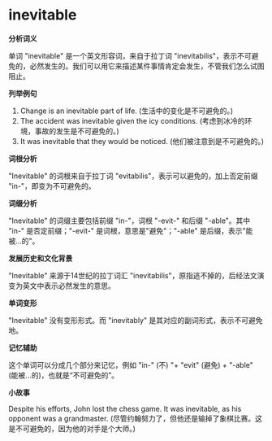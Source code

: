 # inevitable

**分析词义**

  

单词 "inevitable" 是一个英文形容词，来自于拉丁词 "inevitabilis"，表示不可避免的，必然发生的。我们可以用它来描述某件事情肯定会发生，不管我们怎么试图阻止。

  

**列举例句**

  

1.  Change is an inevitable part of life. (生活中的变化是不可避免的。)
2.  The accident was inevitable given the icy conditions. (考虑到冰冷的环境，事故的发生是不可避免的。)
3.  It was inevitable that they would be noticed. (他们被注意到是不可避免的。)

  

**词根分析**

  

"Inevitable" 的词根来自于拉丁词 "evitabilis"，表示可以避免的，加上否定前缀 "in-"，即变为不可避免的。

  

**词缀分析**

  

"Inevitable" 的词缀主要包括前缀 "in-"，词根 "-evit-" 和后缀 "-able"。其中 "in-" 是否定前缀；"-evit-" 是词根，意思是"避免"；"-able" 是后缀，表示"能被...的"。

  

**发展历史和文化背景**

  

"Inevitable" 来源于14世纪的拉丁词汇 "inevitabilis"，原指逃不掉的，后经法文演变为英文中表示必然发生的意思。

  

**单词变形**

  

"Inevitable" 没有变形形式。而 "inevitably" 是其对应的副词形式，表示不可避免地。

  

**记忆辅助**

  

这个单词可以分成几个部分来记忆，例如 "in-" (不) "+ "evit" (避免) + "-able" (能被...的)，也就是“不可避免的”。

  

**小故事**

  

Despite his efforts, John lost the chess game. It was inevitable, as his opponent was a grandmaster. (尽管约翰努力了，但他还是输掉了象棋比赛。这是不可避免的，因为他的对手是个大师。)
